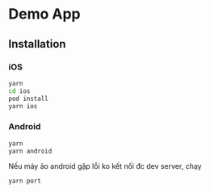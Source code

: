 # Demo App

## Installation

### iOS

```sh
yarn
cd ios
pod install
yarn ios
```

### Android

```sh
yarn
yarn android
```

Nếu máy ảo android gặp lỗi ko kết nối đc dev server, chạy

```sh
yarn port
```
